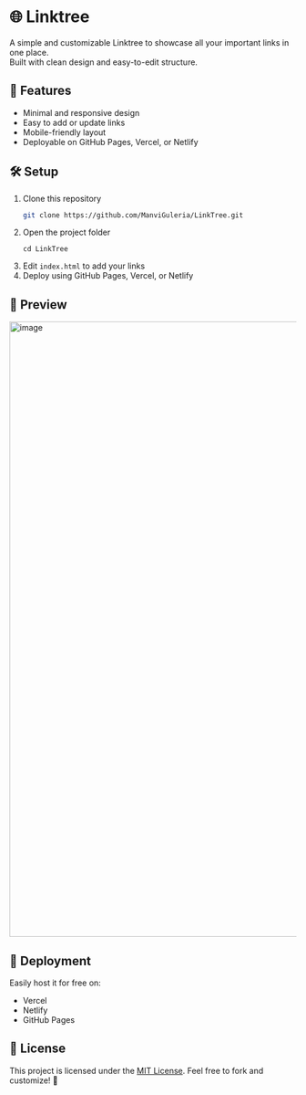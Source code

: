 # 🌐 Linktree 

A simple and customizable Linktree to showcase all your important links in one place.  
Built with clean design and easy-to-edit structure.

## 🚀 Features
- Minimal and responsive design  
- Easy to add or update links  
- Mobile-friendly layout  
- Deployable on GitHub Pages, Vercel, or Netlify  

## 🛠️ Setup
1. Clone this repository  
   ```bash
   git clone https://github.com/ManviGuleria/LinkTree.git
   ```
2. Open the project folder
   ```
   cd LinkTree
   ```
3. Edit `index.html` to add your links
4. Deploy using GitHub Pages, Vercel, or Netlify

## 📸 Preview

<img width="1918" height="1078" alt="image" src="https://github.com/user-attachments/assets/6d2f631e-ea02-47bf-92cc-3dd1bd2bd0aa" />

## 🌟 Deployment

Easily host it for free on:

- Vercel
- Netlify
- GitHub Pages

## 📜 License

This project is licensed under the [MIT License](./LICENSE).
Feel free to fork and customize! 🎉
